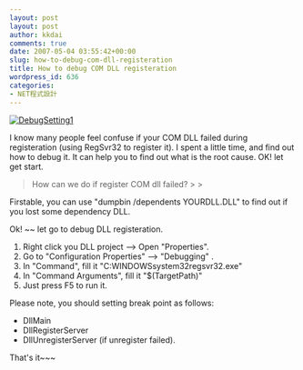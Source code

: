 ```yaml
---
layout: post
layout: post
author: kkdai
comments: true
date: 2007-05-04 03:55:42+00:00
slug: how-to-debug-com-dll-registeration
title: How to debug COM DLL registeration
wordpress_id: 636
categories:
- NET程式設計
---
```


[![DebugSetting1](http://farm1.static.flickr.com/214/482534716_5c42f1d4aa_o.jpg)](http://www.flickr.com/photos/evanlin/482534716/)

I know many people feel confuse if your COM DLL failed during registeration (using RegSvr32 to register it). I spent a little time, and find out how to debug it. It can help you to find out what is the root cause. OK! let get start.

<blockquote>How can we do if register COM dll failed?
> 
> </blockquote>

Firstable, you can use "dumpbin /dependents YOURDLL.DLL" to find out if you lost some dependency DLL.

Ok! ~~ let go to debug DLL registeration.

  1. Right click you DLL project --> Open "Properties".
  2. Go to "Configuration Properties" --> "Debugging" .
  3. In "Command", fill it "C:WINDOWSsystem32regsvr32.exe"
  4. In "Command Arguments", fill it "$(TargetPath)"
  5. Just press F5 to run it.

Please note, you should setting break point as follows:

  * DllMain
  * DllRegisterServer
  * DllUnregisterServer (if unregister failed).

That's it~~~ 
